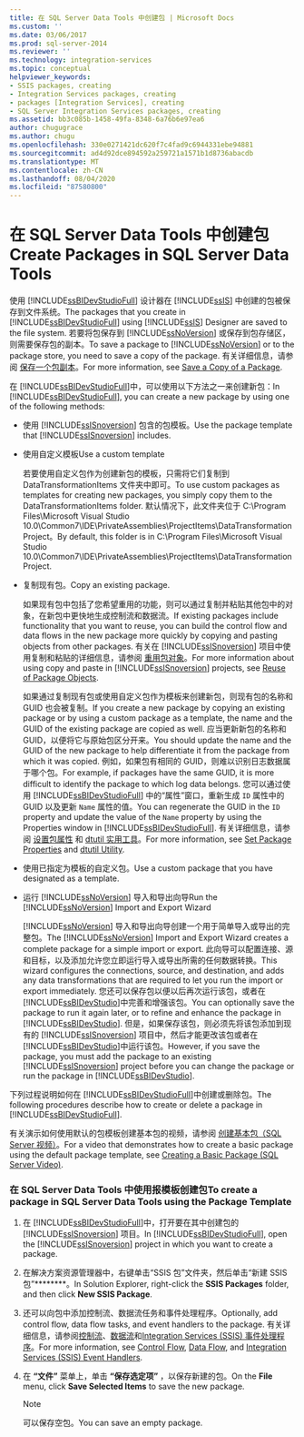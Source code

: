 ```yaml
---
title: 在 SQL Server Data Tools 中创建包 | Microsoft Docs
ms.custom: ''
ms.date: 03/06/2017
ms.prod: sql-server-2014
ms.reviewer: ''
ms.technology: integration-services
ms.topic: conceptual
helpviewer_keywords:
- SSIS packages, creating
- Integration Services packages, creating
- packages [Integration Services], creating
- SQL Server Integration Services packages, creating
ms.assetid: bb3c085b-1458-49fa-8348-6a76b6e97ea6
author: chugugrace
ms.author: chugu
ms.openlocfilehash: 330e0271421dc620f7c4fad9c6944331ebe94881
ms.sourcegitcommit: ad4d92dce894592a259721a1571b1d8736abacdb
ms.translationtype: MT
ms.contentlocale: zh-CN
ms.lasthandoff: 08/04/2020
ms.locfileid: "87580800"
---
```

# <a name="create-packages-in-sql-server-data-tools"></a><span data-ttu-id="8f82a-102">在 SQL Server Data Tools 中创建包</span><span class="sxs-lookup"><span data-stu-id="8f82a-102">Create Packages in SQL Server Data Tools</span></span>
  <span data-ttu-id="8f82a-103">使用 [!INCLUDE[ssBIDevStudioFull](../includes/ssbidevstudiofull-md.md)] 设计器在 [!INCLUDE[ssIS](../includes/ssis-md.md)] 中创建的包被保存到文件系统。</span><span class="sxs-lookup"><span data-stu-id="8f82a-103">The packages that you create in [!INCLUDE[ssBIDevStudioFull](../includes/ssbidevstudiofull-md.md)] using [!INCLUDE[ssIS](../includes/ssis-md.md)] Designer are saved to the file system.</span></span> <span data-ttu-id="8f82a-104">若要将包保存到 [!INCLUDE[ssNoVersion](../includes/ssnoversion-md.md)] 或保存到包存储区，则需要保存包的副本。</span><span class="sxs-lookup"><span data-stu-id="8f82a-104">To save a package to [!INCLUDE[ssNoVersion](../includes/ssnoversion-md.md)] or to the package store, you need to save a copy of the package.</span></span> <span data-ttu-id="8f82a-105">有关详细信息，请参阅 [保存一个包副本](../../2014/integration-services/save-a-copy-of-a-package.md)。</span><span class="sxs-lookup"><span data-stu-id="8f82a-105">For more information, see [Save a Copy of a Package](../../2014/integration-services/save-a-copy-of-a-package.md).</span></span>  
  
 <span data-ttu-id="8f82a-106">在 [!INCLUDE[ssBIDevStudioFull](../includes/ssbidevstudiofull-md.md)]中，可以使用以下方法之一来创建新包：</span><span class="sxs-lookup"><span data-stu-id="8f82a-106">In [!INCLUDE[ssBIDevStudioFull](../includes/ssbidevstudiofull-md.md)], you can create a new package by using one of the following methods:</span></span>  
  
-   <span data-ttu-id="8f82a-107">使用 [!INCLUDE[ssISnoversion](../includes/ssisnoversion-md.md)] 包含的包模板。</span><span class="sxs-lookup"><span data-stu-id="8f82a-107">Use the package template that [!INCLUDE[ssISnoversion](../includes/ssisnoversion-md.md)] includes.</span></span>  
  
-   <span data-ttu-id="8f82a-108">使用自定义模板</span><span class="sxs-lookup"><span data-stu-id="8f82a-108">Use a custom template</span></span>  
  
     <span data-ttu-id="8f82a-109">若要使用自定义包作为创建新包的模板，只需将它们复制到 DataTransformationItems 文件夹中即可。</span><span class="sxs-lookup"><span data-stu-id="8f82a-109">To use custom packages as templates for creating new packages, you simply copy them to the DataTransformationItems folder.</span></span> <span data-ttu-id="8f82a-110">默认情况下，此文件夹位于 C:\Program Files\Microsoft Visual Studio 10.0\Common7\IDE\PrivateAssemblies\ProjectItems\DataTransformationProject。</span><span class="sxs-lookup"><span data-stu-id="8f82a-110">By default, this folder is in C:\Program Files\Microsoft Visual Studio 10.0\Common7\IDE\PrivateAssemblies\ProjectItems\DataTransformationProject.</span></span>  
  
-   <span data-ttu-id="8f82a-111">复制现有包。</span><span class="sxs-lookup"><span data-stu-id="8f82a-111">Copy an existing package.</span></span>  
  
     <span data-ttu-id="8f82a-112">如果现有包中包括了您希望重用的功能，则可以通过复制并粘贴其他包中的对象，在新包中更快地生成控制流和数据流。</span><span class="sxs-lookup"><span data-stu-id="8f82a-112">If existing packages include functionality that you want to reuse, you can build the control flow and data flows in the new package more quickly by copying and pasting objects from other packages.</span></span> <span data-ttu-id="8f82a-113">有关在 [!INCLUDE[ssISnoversion](../includes/ssisnoversion-md.md)] 项目中使用复制和粘贴的详细信息，请参阅 [重用包对象](reuse-of-package-objects.md)。</span><span class="sxs-lookup"><span data-stu-id="8f82a-113">For more information about using copy and paste in [!INCLUDE[ssISnoversion](../includes/ssisnoversion-md.md)] projects, see [Reuse of Package Objects](reuse-of-package-objects.md).</span></span>  
  
     <span data-ttu-id="8f82a-114">如果通过复制现有包或使用自定义包作为模板来创建新包，则现有包的名称和 GUID 也会被复制。</span><span class="sxs-lookup"><span data-stu-id="8f82a-114">If you create a new package by copying an existing package or by using a custom package as a template, the name and the GUID of the existing package are copied as well.</span></span> <span data-ttu-id="8f82a-115">应当更新新包的名称和 GUID，以便将它与原始包区分开来。</span><span class="sxs-lookup"><span data-stu-id="8f82a-115">You should update the name and the GUID of the new package to help differentiate it from the package from which it was copied.</span></span> <span data-ttu-id="8f82a-116">例如，如果包有相同的 GUID，则难以识别日志数据属于哪个包。</span><span class="sxs-lookup"><span data-stu-id="8f82a-116">For example, if packages have the same GUID, it is more difficult to identify the package to which log data belongs.</span></span> <span data-ttu-id="8f82a-117">您可以通过使用 [!INCLUDE[ssBIDevStudioFull](../includes/ssbidevstudiofull-md.md)] 中的“属性”窗口，重新生成 `ID` 属性中的 GUID 以及更新 `Name` 属性的值。</span><span class="sxs-lookup"><span data-stu-id="8f82a-117">You can regenerate the GUID in the `ID` property and update the value of the `Name` property by using the Properties window in [!INCLUDE[ssBIDevStudioFull](../includes/ssbidevstudiofull-md.md)].</span></span> <span data-ttu-id="8f82a-118">有关详细信息，请参阅 [设置包属性](set-package-properties.md) 和 [dtutil 实用工具](dtutil-utility.md)。</span><span class="sxs-lookup"><span data-stu-id="8f82a-118">For more information, see [Set Package Properties](set-package-properties.md) and [dtutil Utility](dtutil-utility.md).</span></span>  
  
-   <span data-ttu-id="8f82a-119">使用已指定为模板的自定义包。</span><span class="sxs-lookup"><span data-stu-id="8f82a-119">Use a custom package that you have designated as a template.</span></span>  
  
-   <span data-ttu-id="8f82a-120">运行 [!INCLUDE[ssNoVersion](../includes/ssnoversion-md.md)] 导入和导出向导</span><span class="sxs-lookup"><span data-stu-id="8f82a-120">Run the [!INCLUDE[ssNoVersion](../includes/ssnoversion-md.md)] Import and Export Wizard</span></span>  
  
     <span data-ttu-id="8f82a-121">[!INCLUDE[ssNoVersion](../includes/ssnoversion-md.md)] 导入和导出向导创建一个用于简单导入或导出的完整包。</span><span class="sxs-lookup"><span data-stu-id="8f82a-121">The [!INCLUDE[ssNoVersion](../includes/ssnoversion-md.md)] Import and Export Wizard creates a complete package for a simple import or export.</span></span> <span data-ttu-id="8f82a-122">此向导可以配置连接、源和目标，以及添加允许您立即运行导入或导出所需的任何数据转换。</span><span class="sxs-lookup"><span data-stu-id="8f82a-122">This wizard configures the connections, source, and destination, and adds any data transformations that are required to let you run the import or export immediately.</span></span> <span data-ttu-id="8f82a-123">您还可以保存包以便以后再次运行该包，或者在 [!INCLUDE[ssBIDevStudio](../includes/ssbidevstudio-md.md)]中完善和增强该包。</span><span class="sxs-lookup"><span data-stu-id="8f82a-123">You can optionally save the package to run it again later, or to refine and enhance the package in [!INCLUDE[ssBIDevStudio](../includes/ssbidevstudio-md.md)].</span></span> <span data-ttu-id="8f82a-124">但是，如果保存该包，则必须先将该包添加到现有的 [!INCLUDE[ssISnoversion](../includes/ssisnoversion-md.md)] 项目中，然后才能更改该包或者在 [!INCLUDE[ssBIDevStudio](../includes/ssbidevstudio-md.md)]中运行该包。</span><span class="sxs-lookup"><span data-stu-id="8f82a-124">However, if you save the package, you must add the package to an existing [!INCLUDE[ssISnoversion](../includes/ssisnoversion-md.md)] project before you can change the package or run the package in [!INCLUDE[ssBIDevStudio](../includes/ssbidevstudio-md.md)].</span></span>  
  
 <span data-ttu-id="8f82a-125">下列过程说明如何在 [!INCLUDE[ssBIDevStudioFull](../includes/ssbidevstudiofull-md.md)]中创建或删除包。</span><span class="sxs-lookup"><span data-stu-id="8f82a-125">The following procedures describe how to create or delete a package in [!INCLUDE[ssBIDevStudioFull](../includes/ssbidevstudiofull-md.md)].</span></span>  
  
 <span data-ttu-id="8f82a-126">有关演示如何使用默认的包模板创建基本包的视频，请参阅 [创建基本包（SQL Server 视频）](https://go.microsoft.com/fwlink/?LinkId=131023)。</span><span class="sxs-lookup"><span data-stu-id="8f82a-126">For a video that demonstrates how to create a basic package using the default package template, see [Creating a Basic Package (SQL Server Video)](https://go.microsoft.com/fwlink/?LinkId=131023).</span></span>  
  
### <a name="to-create-a-package-in-sql-server-data-tools-using-the-package-template"></a><span data-ttu-id="8f82a-127">在 SQL Server Data Tools 中使用报模板创建包</span><span class="sxs-lookup"><span data-stu-id="8f82a-127">To create a package in SQL Server Data Tools using the Package Template</span></span>  
  
1.  <span data-ttu-id="8f82a-128">在 [!INCLUDE[ssBIDevStudioFull](../includes/ssbidevstudiofull-md.md)]中，打开要在其中创建包的 [!INCLUDE[ssISnoversion](../includes/ssisnoversion-md.md)] 项目。</span><span class="sxs-lookup"><span data-stu-id="8f82a-128">In [!INCLUDE[ssBIDevStudioFull](../includes/ssbidevstudiofull-md.md)], open the [!INCLUDE[ssISnoversion](../includes/ssisnoversion-md.md)] project in which you want to create a package.</span></span>  
  
2.  <span data-ttu-id="8f82a-129">在解决方案资源管理器中，右键单击“SSIS 包”文件夹，然后单击“新建 SSIS 包”\*\*\*\*\*\*\*\*。</span><span class="sxs-lookup"><span data-stu-id="8f82a-129">In Solution Explorer, right-click the **SSIS Packages** folder, and then click **New SSIS Package**.</span></span>  
  
3.  <span data-ttu-id="8f82a-130">还可以向包中添加控制流、数据流任务和事件处理程序。</span><span class="sxs-lookup"><span data-stu-id="8f82a-130">Optionally, add control flow, data flow tasks, and event handlers to the package.</span></span> <span data-ttu-id="8f82a-131">有关详细信息，请参阅[控制流](control-flow/control-flow.md)、[数据流](data-flow/data-flow.md)和[Integration Services (SSIS) 事件处理程序](integration-services-ssis-event-handlers.md)。</span><span class="sxs-lookup"><span data-stu-id="8f82a-131">For more information, see [Control Flow](control-flow/control-flow.md), [Data Flow](data-flow/data-flow.md), and [Integration Services &#40;SSIS&#41; Event Handlers](integration-services-ssis-event-handlers.md).</span></span>  
  
4.  <span data-ttu-id="8f82a-132">在 **“文件”** 菜单上，单击 **“保存选定项”** ，以保存新建的包。</span><span class="sxs-lookup"><span data-stu-id="8f82a-132">On the **File** menu, click **Save Selected Items** to save the new package.</span></span>  
  
    > [!NOTE]  
    >  <span data-ttu-id="8f82a-133">可以保存空包。</span><span class="sxs-lookup"><span data-stu-id="8f82a-133">You can save an empty package.</span></span>  
  
  
